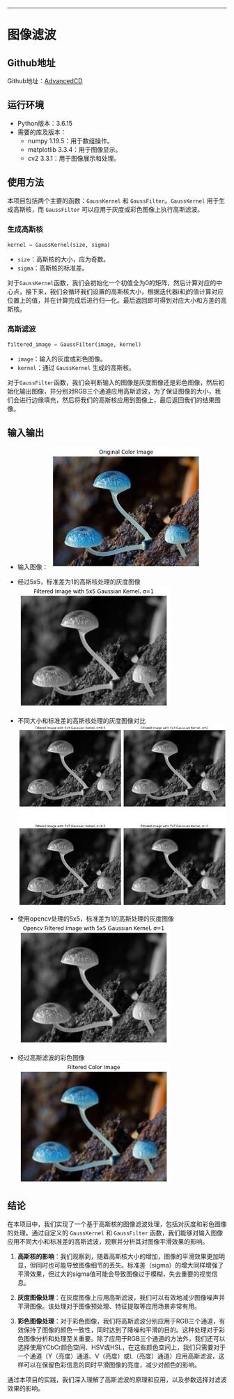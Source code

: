 ---
# 图像滤波
## Github地址
Github地址：[AdvancedCD](https://github.com/MushroomLos/AdvancedCV/tree/master)

## 运行环境
- Python版本：3.6.15
- 需要的库及版本：
  - numpy 1.19.5：用于数组操作。
  - matplotlib 3.3.4：用于图像显示。
  - cv2 3.3.1：用于图像展示和处理。

## 使用方法

本项目包括两个主要的函数：`GaussKernel` 和 `GaussFilter`。`GaussKernel` 用于生成高斯核，而 `GaussFilter` 可以应用于灰度或彩色图像上执行高斯滤波。

### 生成高斯核
```python
kernel = GaussKernel(size, sigma)
```

- `size`：高斯核的大小，应为奇数。
- `sigma`：高斯核的标准差。

对于`GaussKernel`函数，我们会初始化一个初值全为0的矩阵，然后计算对应的中心点，接下来，我们会循环我们设置的高斯核大小，根据迭代器i和j的值计算对应位置上的值，并在计算完成后进行归一化。最后返回即可得到对应大小和方差的高斯核。

### 高斯滤波

```python
filtered_image = GaussFilter(image, kernel)
```

- `image`：输入的灰度或彩色图像。
- `kernel`：通过 `GaussKernel` 生成的高斯核。

对于`GaussFilter`函数，我们会判断输入的图像是灰度图像还是彩色图像，然后初始化输出图像，并分别对RGB三个通道应用高斯滤波，为了保证图像的大小，我们会进行边缘填充，然后将我们的高斯核应用到图像上，最后返回我们的结果图像。


## 输入输出

- 输入图像：
![image](image/input_color.png)

- 经过5x5，标准差为1的高斯核处理的灰度图像
![image](image/output_gray_1.png)

- 不同大小和标准差的高斯核处理的灰度图像对比
![image](image/output_gray_2.png)

- 使用opencv处理的5x5，标准差为1的高斯处理的灰度图像
![image](image/output_gray_3.png)

- 经过高斯滤波的彩色图像
![image](image/output_color.png)


## 结论
在本项目中，我们实现了一个基于高斯核的图像滤波处理，包括对灰度和彩色图像的处理。通过自定义的 `GaussKernel` 和 `GaussFilter` 函数，我们能够对输入图像应用不同大小和标准差的高斯滤波，观察并分析其对图像平滑效果的影响。

1. **高斯核的影响**：我们观察到，随着高斯核大小的增加，图像的平滑效果更加明显，但同时也可能导致图像细节的丢失。标准差（sigma）的增大同样增强了平滑效果，但过大的sigma值可能会导致图像过于模糊，失去重要的视觉信息。

2. **灰度图像处理**：在灰度图像上应用高斯滤波，我们可以有效地减少图像噪声并平滑图像。该处理对于图像预处理、特征提取等应用场景非常有用。

3. **彩色图像处理**：对于彩色图像，我们将高斯滤波分别应用于RGB三个通道，有效保持了图像的颜色一致性，同时达到了降噪和平滑的目的。这种处理对于彩色图像分析和处理至关重要。除了应用于RGB三个通道的方法外，我们还可以选择使用YCbCr颜色空间、HSV或HSL，在这些颜色空间上，我们只需要对于一个通道（Y（亮度）通道、V（亮度）或L（亮度）通道）应用高斯滤波，这样可以在保留色彩信息的同时平滑图像的亮度，减少对颜色的影响。

通过本项目的实践，我们深入理解了高斯滤波的原理和应用，以及参数选择对滤波效果的影响。
